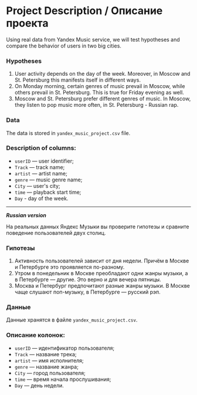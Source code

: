 # Project Description / Описание проекта

Using real data from Yandex Music service, we will test hypotheses and compare the behavior of users in two big cities.

### Hypotheses
1. User activity depends on the day of the week. Moreover, in Moscow and St. Petersburg this manifests itself in different ways.
2. On Monday morning, certain genres of music prevail in Moscow, while others prevail in St. Petersburg. This is true for Friday evening as well.
3. Moscow and St. Petersburg prefer different genres of music. In Moscow, they listen to pop music more often, in St. Petersburg - Russian rap.

### Data
The data is stored in `yandex_music_project.csv` file.

### Description of columns:
- `userID` — user identifier;
- `Track` — track name;
- `artist` — artist name;
- `genre` — music genre name;
- `City` — user's city;
- `time` — playback start time;
- `Day` - day of the week.

-----------------------------------------------
***Russian version***

  На реальных данных Яндекс Музыки вы проверите гипотезы и сравните поведение пользователей двух столиц.

### Гипотезы
1. Активность пользователей зависит от дня недели. Причём в Москве и Петербурге это проявляется по-разному.
2. Утром в понедельник в Москве преобладают одни жанры музыки, а в Петербурге — другие. Это верно и для вечера пятницы.
3. Москва и Петербург предпочитают разные жанры музыки. В Москве чаще слушают поп-музыку, в Петербурге — русский рэп.

### Данные
Данные хранятся в файле `yandex_music_project.csv`. 

### Описание колонок:
- `userID` — идентификатор пользователя;
- `Track` — название трека;
- `artist` — имя исполнителя;
- `genre` — название жанра;
- `City` — город пользователя;
- `time` — время начала прослушивания;
- `Day` — день недели.
